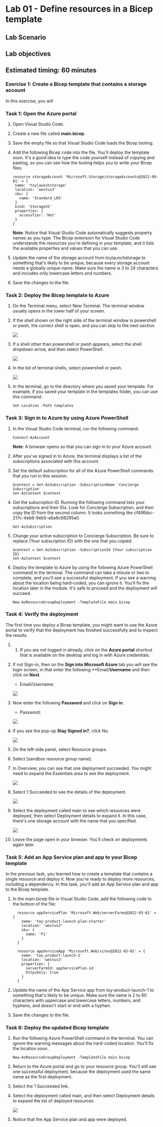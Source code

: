 # Lab 01 - Define resources in a Bicep template

## Lab Scenario

## Lab objectives

## Estimated timing: 60 minutes

### Exercise 1: Create a Bicep template that contains a storage account

In this exercise, you will 

### Task 1: Open the Azure portal

1. Open Visual Studio Code.

1. Create a new file called **main.bicep**.

1. Save the empty file so that Visual Studio Code loads the Bicep tooling.

1. Add the following Bicep code into the file. You'll deploy the template soon. It's a good idea to type the code yourself instead of copying and pasting, so you can see how the tooling helps you to write your Bicep files.

     ```
    resource storageAccount 'Microsoft.Storage/storageAccounts@2022-09-01' = {
      name: 'toylaunchstorage'
      location: 'westus3'
      sku: {
        name: 'Standard_LRS'
      }
      kind: 'StorageV2'
      properties: {
        accessTier: 'Hot'
      }
    }
    ```
    **Note**: Notice that Visual Studio Code automatically suggests property names as you type. The Bicep extension for Visual Studio Code understands the resources you're defining in your template, and it lists the available properties and values that you can use.

1. Update the name of the storage account from toylaunchstorage to something that's likely to be unique, because every storage account needs a globally unique name. Make sure the name is 3 to 24 characters and includes only lowercase letters and numbers.

1. Save the changes to the file.

### Task 2: Deploy the Bicep template to Azure

1. On the Terminal menu, select New Terminal. The terminal window usually opens in the lower half of your screen.
1. If the shell shown on the right side of the terminal window is powershell or pwsh, the correct shell is open, and you can skip to the next section.

    ![](../media/pwsh.png)
   
1. If a shell other than powershell or pwsh appears, select the shell dropdown arrow, and then select PowerShell.

    ![](../media/select-shell-powershell.png)
   
1. In the list of terminal shells, select powershell or pwsh.

    ![](../media/select-powershell.png)
   
1. In the terminal, go to the directory where you saved your template. For example, if you saved your template in the templates folder, you can use this command:

   ```
   Set-Location -Path templates
   ```
### Task 3: Sign in to Azure by using Azure PowerShell

1. In the Visual Studio Code terminal, run the following command:

   ```
   Connect-AzAccount
   ```
   **Note**: A browser opens so that you can sign in to your Azure account.
1. After you've signed in to Azure, the terminal displays a list of the subscriptions associated with this account.
1. Set the default subscription for all of the Azure PowerShell commands that you run in this session.

   ```
   $context = Get-AzSubscription -SubscriptionName 'Concierge Subscription'
   Set-AzContext $context
   ```
1. Get the subscription ID. Running the following command lists your subscriptions and their IDs. Look for Concierge Subscription, and then copy the ID from the second column. It looks something like cf49fbbc-217c-4eb6-9eb5-a6a6c68295a0.

   ```
   Get-AzSubscription
   ```
1. Change your active subscription to Concierge Subscription. Be sure to replace {Your subscription ID} with the one that you copied.

   ```
   $context = Get-AzSubscription -SubscriptionId {Your subscription ID}
   Set-AzContext $context
   ```
1. Deploy the template to Azure by using the following Azure PowerShell command in the terminal. The command can take a minute or two to complete, and you'll see a successful deployment. If you see a warning about the location being hard-coded, you can ignore it. You'll fix the location later in the module. It's safe to proceed and the deployment will succeed.

   ```
   New-AzResourceGroupDeployment -TemplateFile main.bicep
   ```

### Task 4: Verify the deployment
The first time you deploy a Bicep template, you might want to use the Azure portal to verify that the deployment has finished successfully and to inspect the results.

1. 1. If you are not logged in already, click on the **Azure portal** shortcut that is available on the desktop and log in with Azure credentials.

1. If not Sign-in, then on the **Sign into Microsoft Azure** tab you will see the login screen, in that enter the following **Email/**Username** and then click on **Next**. 
   * Email/Username: <inject key="AzureAdUserEmail"></inject>
   
    ![](https://github.com/CloudLabsAI-Azure/AIW-SAP-on-Azure/raw/main/media/M2-Ex1-portalsignin-1.png?raw=true)
    
1. Now enter the following **Password** and click on **Sign in**.
   * Password: <inject key="AzureAdUserPassword"></inject>

    ![](./media/M2-Ex1-portalsignin-(2).png)
    
1. If you see the pop-up **Stay Signed in?**, click No.

    ![](./media/staysignedinNO1.png)

1. On the left-side panel, select Resource groups.

1. Select [sandbox resource group name].

1. In Overview, you can see that one deployment succeeded. You might need to expand the Essentials area to see the deployment.

    ![](../media/4-deployment-succeeded.png)

1. Select 1 Succeeded to see the details of the deployment.

    ![](../media/4-deployment.png)

1. Select the deployment called main to see which resources were deployed, then select Deployment details to expand it. In this case, there's one storage account with the name that you specified.

    ![](../media/4-deployment-details.png)
   
1. Leave the page open in your browser. You'll check on deployments again later.

### Task 5: Add an App Service plan and app to your Bicep template
In the previous task, you learned how to create a template that contains a single resource and deploy it. Now you're ready to deploy more resources, including a dependency. In this task, you'll add an App Service plan and app to the Bicep template.

1. In the main.bicep file in Visual Studio Code, add the following code to the bottom of the file:

   ```
     resource appServicePlan 'Microsoft.Web/serverFarms@2022-03-01' = {
       name: 'toy-product-launch-plan-starter'
       location: 'westus3'
       sku: {
         name: 'F1'
       }
     }
     
     resource appServiceApp 'Microsoft.Web/sites@2022-03-01' = {
       name: 'toy-product-launch-1'
       location: 'westus3'
       properties: {
         serverFarmId: appServicePlan.id
         httpsOnly: true
       }
     }
   ```
1. Update the name of the App Service app from toy-product-launch-1 to something that's likely to be unique. Make sure the name is 2 to 60 characters with uppercase and lowercase letters, numbers, and hyphens, and doesn't start or end with a hyphen.
   
1. Save the changes to the file.

### Task 6: Deploy the updated Bicep template

1. Run the following Azure PowerShell command in the terminal. You can ignore the warning messages about the hard-coded location. You'll fix the location soon.

   ```
   New-AzResourceGroupDeployment -TemplateFile main.bicep
   ```
1. Return to the Azure portal and go to your resource group. You'll still see one successful deployment, because the deployment used the same name as the first deployment.
1. Select the 1 Succeeded link.
1. Select the deployment called main, and then select Deployment details to expand the list of deployed resources.

    ![](../media/4-addapp-details.png)
   
1. Notice that the App Service plan and app were deployed.
